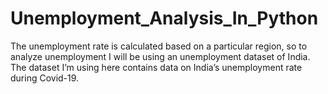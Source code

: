 # Unemployment_Analysis_In_Python
 The unemployment rate is calculated based on a particular region, so to analyze unemployment I will be using an unemployment dataset of India. The dataset I’m using here contains data on India’s unemployment rate during Covid-19.
